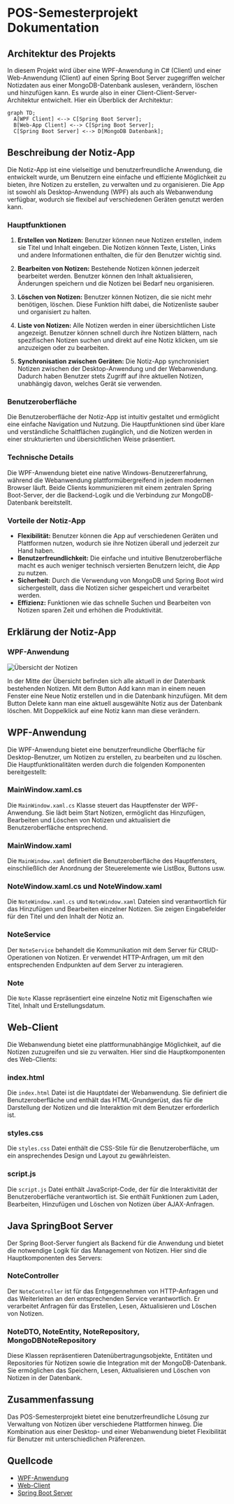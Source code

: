 
# POS-Semesterprojekt Dokumentation

## Architektur des Projekts
In diesem Projekt wird über eine WPF-Anwendung in C# (Client) und einer Web-Anwendung (Client) auf einen Spring Boot Server zugegriffen welcher Notizdaten aus einer MongoDB-Datenbank auslesen, verändern, löschen und hinzufügen kann. Es wurde also in einer Client-Client-Server-Architektur entwichelt. Hier ein Überblick der Architektur:

```mermaid
graph TD;
  A[WPF Client] <--> C[Spring Boot Server];
  B[Web-App Client] <--> C[Spring Boot Server];
  C[Spring Boot Server] <--> D[MongoDB Datenbank];
```

## Beschreibung der Notiz-App

Die Notiz-App ist eine vielseitige und benutzerfreundliche Anwendung, die entwickelt wurde, um Benutzern eine einfache und effiziente Möglichkeit zu bieten, ihre Notizen zu erstellen, zu verwalten und zu organisieren. Die App ist sowohl als Desktop-Anwendung (WPF) als auch als Webanwendung verfügbar, wodurch sie flexibel auf verschiedenen Geräten genutzt werden kann.

### Hauptfunktionen

1. **Erstellen von Notizen:**
   Benutzer können neue Notizen erstellen, indem sie Titel und Inhalt eingeben. Die Notizen können Texte, Listen, Links und andere Informationen enthalten, die für den Benutzer wichtig sind.

2. **Bearbeiten von Notizen:**
   Bestehende Notizen können jederzeit bearbeitet werden. Benutzer können den Inhalt aktualisieren, Änderungen speichern und die Notizen bei Bedarf neu organisieren.

3. **Löschen von Notizen:**
   Benutzer können Notizen, die sie nicht mehr benötigen, löschen. Diese Funktion hilft dabei, die Notizenliste sauber und organisiert zu halten.

4. **Liste von Notizen:**
   Alle Notizen werden in einer übersichtlichen Liste angezeigt. Benutzer können schnell durch ihre Notizen blättern, nach spezifischen Notizen suchen und direkt auf eine Notiz klicken, um sie anzuzeigen oder zu bearbeiten.

5. **Synchronisation zwischen Geräten:**
   Die Notiz-App synchronisiert Notizen zwischen der Desktop-Anwendung und der Webanwendung. Dadurch haben Benutzer stets Zugriff auf ihre aktuellen Notizen, unabhängig davon, welches Gerät sie verwenden.

### Benutzeroberfläche

Die Benutzeroberfläche der Notiz-App ist intuitiv gestaltet und ermöglicht eine einfache Navigation und Nutzung. Die Hauptfunktionen sind über klare und verständliche Schaltflächen zugänglich, und die Notizen werden in einer strukturierten und übersichtlichen Weise präsentiert.

### Technische Details

Die WPF-Anwendung bietet eine native Windows-Benutzererfahrung, während die Webanwendung plattformübergreifend in jedem modernen Browser läuft. Beide Clients kommunizieren mit einem zentralen Spring Boot-Server, der die Backend-Logik und die Verbindung zur MongoDB-Datenbank bereitstellt.

### Vorteile der Notiz-App

- **Flexibilität:** Benutzer können die App auf verschiedenen Geräten und Plattformen nutzen, wodurch sie ihre Notizen überall und jederzeit zur Hand haben.
- **Benutzerfreundlichkeit:** Die einfache und intuitive Benutzeroberfläche macht es auch weniger technisch versierten Benutzern leicht, die App zu nutzen.
- **Sicherheit:** Durch die Verwendung von MongoDB und Spring Boot wird sichergestellt, dass die Notizen sicher gespeichert und verarbeitet werden.
- **Effizienz:** Funktionen wie das schnelle Suchen und Bearbeiten von Notizen sparen Zeit und erhöhen die Produktivität.

## Erklärung der Notiz-App
### WPF-Anwendung
![Übersicht der Notizen](./Doku/bilder_doku/uebersicht_notes.png)

In der Mitte der Übersicht befinden sich alle aktuell in der Datenbank bestehenden Notizen. 
Mit dem Button Add kann man in einem neuen Fenster eine Neue Notiz erstellen und in die Datenbank hinzufügen.
Mit dem Button Delete kann man eine aktuell ausgewählte Notiz aus der Datenbank löschen.
Mit Doppelklick auf eine Notiz kann man diese verändern.

## WPF-Anwendung
Die WPF-Anwendung bietet eine benutzerfreundliche Oberfläche für Desktop-Benutzer, um Notizen zu erstellen, zu bearbeiten und zu löschen. Die Hauptfunktionalitäten werden durch die folgenden Komponenten bereitgestellt:

### MainWindow.xaml.cs
Die `MainWindow.xaml.cs` Klasse steuert das Hauptfenster der WPF-Anwendung. Sie lädt beim Start Notizen, ermöglicht das Hinzufügen, Bearbeiten und Löschen von Notizen und aktualisiert die Benutzeroberfläche entsprechend.

### MainWindow.xaml
Die `MainWindow.xaml` definiert die Benutzeroberfläche des Hauptfensters, einschließlich der Anordnung der Steuerelemente wie ListBox, Buttons usw.

### NoteWindow.xaml.cs und NoteWindow.xaml
Die `NoteWindow.xaml.cs` und `NoteWindow.xaml` Dateien sind verantwortlich für das Hinzufügen und Bearbeiten einzelner Notizen. Sie zeigen Eingabefelder für den Titel und den Inhalt der Notiz an.

### NoteService
Der `NoteService` behandelt die Kommunikation mit dem Server für CRUD-Operationen von Notizen. Er verwendet HTTP-Anfragen, um mit den entsprechenden Endpunkten auf dem Server zu interagieren.

### Note
Die `Note` Klasse repräsentiert eine einzelne Notiz mit Eigenschaften wie Titel, Inhalt und Erstellungsdatum.

## Web-Client
Die Webanwendung bietet eine plattformunabhängige Möglichkeit, auf die Notizen zuzugreifen und sie zu verwalten. Hier sind die Hauptkomponenten des Web-Clients:

### index.html
Die `index.html` Datei ist die Hauptdatei der Webanwendung. Sie definiert die Benutzeroberfläche und enthält das HTML-Grundgerüst, das für die Darstellung der Notizen und die Interaktion mit dem Benutzer erforderlich ist.

### styles.css
Die `styles.css` Datei enthält die CSS-Stile für die Benutzeroberfläche, um ein ansprechendes Design und Layout zu gewährleisten.

### script.js
Die `script.js` Datei enthält JavaScript-Code, der für die Interaktivität der Benutzeroberfläche verantwortlich ist. Sie enthält Funktionen zum Laden, Bearbeiten, Hinzufügen und Löschen von Notizen über AJAX-Anfragen.

## Java SpringBoot Server
Der Spring Boot-Server fungiert als Backend für die Anwendung und bietet die notwendige Logik für das Management von Notizen. Hier sind die Hauptkomponenten des Servers:

### NoteController
Der `NoteController` ist für das Entgegennehmen von HTTP-Anfragen und das Weiterleiten an den entsprechenden Service verantwortlich. Er verarbeitet Anfragen für das Erstellen, Lesen, Aktualisieren und Löschen von Notizen.

### NoteDTO, NoteEntity, NoteRepository, MongoDBNoteRepository
Diese Klassen repräsentieren Datenübertragungsobjekte, Entitäten und Repositories für Notizen sowie die Integration mit der MongoDB-Datenbank. Sie ermöglichen das Speichern, Lesen, Aktualisieren und Löschen von Notizen in der Datenbank.

## Zusammenfassung
Das POS-Semesterprojekt bietet eine benutzerfreundliche Lösung zur Verwaltung von Notizen über verschiedene Plattformen hinweg. Die Kombination aus einer Desktop- und einer Webanwendung bietet Flexibilität für Benutzer mit unterschiedlichen Präferenzen.

## Quellcode
- [WPF-Anwendung](link_zum_wpf_repo)
- [Web-Client](link_zum_webclient_repo)
- [Spring Boot Server](link_zum_springboot_repo)
